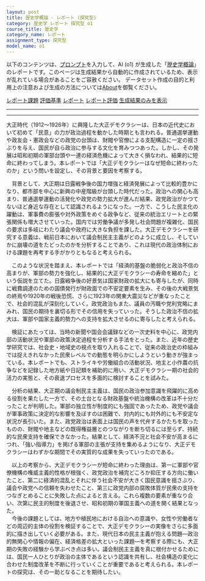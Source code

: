 ```yaml
---
layout: post
title: 歴史学概論 - レポート (探究型)
category: 歴史学 レポート 探究型 o1
course_title: 歴史学
category_name: レポート
assignment_type: 探究型
model_name: o1
---
```


以下のコンテンツは、[プロンプト](https://github.com/takedatoshiyuki/synthetic_assignments/tree/main/generated/歴史学/o1/prompt_レポート-探究型.md)を入力して、AI (o1) が生成した「[歴史学概論](/contents/歴史学/)」のレポートです。このページは生成結果から自動的に作成されているため、表示が乱れている場合があることをご容赦ください。
データセット作成の目的と利用上の注意および生成の方法については[About](/About)を御覧ください。

[レポート課題](../レポート課題-探究型)
[評価基準](../評価基準-探究型)
[レポート](../レポート-探究型)
[レポート評価](../レポート評価-探究型)
[生成結果のみを表示](https://github.com/takedatoshiyuki/synthetic_assignments/tree/main/generated/歴史学/o1/レポート-探究型.md)
  

***
***
  
大正時代（1912～1926年）に興隆した大正デモクラシーは、日本の近代史において初めて「民意」の力が政治過程を動かした時期とも言われる。普通選挙運動や政友会・憲政会などの政党の台頭は、財閥や官僚による支配構造に一定の揺さぶりを与え、国民が自ら政治に参与する文化を育みつつあった。しかし、その発展は昭和初期の軍部台頭や一連の経済危機によって大きく損なわれ、結果的に短命に終わってしまう。本レポートでは「大正デモクラシーはなぜ短命に終わったのか」という問いを設定し、その背景と要因を考察する。

　背景として、大正期は日露戦争後の国力増強と経済発展によって比較的豊かになり、都市部を中心に新興の中産階級が台頭した時代だった。政治への関心も高まり、普通選挙運動の活発化や政党の勢力拡大が進んだ結果、政党政治がかつてないほど身近な存在として認識されるようになった。一方で、こうした民主化の躍動は、軍事費の膨張や対外政策をめぐる政争など、従来の統治エリートとの緊張関係も増大させていった。国内では労働争議が多発し社会問題が複雑化、国民の要求は多岐にわたり議会や政府に大きな負担を課した。大正デモクラシーを研究する意義は、戦前日本において議会制民主主義がどのように成立し、そしていかに崩壊の道をたどったのかを分析することであり、これは現代の政治体制における課題を再考する手がかりともなると考えられる。

　このような状況を踏まえ、本レポートでは「経済的基盤の脆弱化と政治不信の高まりが、軍部の勢力を強化し、結果的に大正デモクラシーの寿命を縮めた」という仮説を立てた。日露戦争後の好景気は国家財政の拡大にも寄与したが、同時に戦費調達のための国債発行が財政面での不安定要素を生み、その後の大戦景気の終焉や1920年の戦後恐慌、さらに1923年の関東大震災などが重なったことで、社会的混乱が深刻化していく。政党政治もまた、議員の汚職や党利党略にまみれ、国民の期待を裏切る形でその信用を失っていった。そうした政治不信の拡大は、軍部や国家主義的勢力への支持を拡大させるのに寄与したと考えられる。

　検証にあたっては、当時の新聞や国会会議録などの一次史料を中心に、政党内部の活動状況や軍部の政策決定過程を分析する手法をとった。また、近年の歴史学研究では、社会史・地域史の視点を取り入れることで、従来の政治史の枠組みでは捉えきれなかった民衆レベルでの動態を明らかにしようという動きが強まっている。本レポートでも、ストライキや労働組合の活動状況、地主と小作農の抗争などを記録した地方紙や日記類を補助的に用い、大正デモクラシー期の社会的活力の実態と、その衰退プロセスを多面的に検討することを試みた。

　分析の結果、大正期の議会制民主主義は、国民の政治参加意識を飛躍的に高める役割を果たした一方で、その土台となる財政基盤や統治機構の改革は不十分だったことが判明した。軍部の独立性が制度的にも強固であったため、政党や議会が軍事政策に決定的な影響を及ぼすのは困難で、対内的にも対外的にも不安定な状況が長引いた。また、政党政治は表面上は国民の声を代弁するかたちを取ったものの、財閥や地主などの既得権益層とのつながりを断ち切るには至らず、持続的な民衆支持を確保できなかった。結果として、経済不況と社会不安が高まるにつれ、「強い指導力」を掲げる軍部の主張が支持を集めるようになり、大正デモクラシーはわずかな期間でその実質的な成果を失っていったのである。

　以上の考察から、大正デモクラシーが短命に終わった理由は、第一に軍部や官僚機構の権威主義的性格が根強く、政党政治を補完どころか抑圧する方向に働いたこと、第二に経済的混乱とそれに伴う社会不安が大きく国民意識を揺さぶり、議会や政党への信頼を失わせたこと、第三に政党内部の腐敗体質が民衆の支持をつなぎとめることに失敗した点によると言える。これら複数の要素が重なり合い、次第に民主的制度を後退させ、昭和初期の軍国主義への道を開く結果となった。  
　今後の課題としては、地方や植民地における自治への意識や、女性や労働者などの周辺的主体の役割を検証することで、大正デモクラシーの実像をさらに多面的に描き出していく必要がある。また、現代日本の民主主義が抱える問題—政治的無関心や情報の偏在、経済格差の拡大といった課題—を考察する際にも、大正期の失敗の経験から学ぶべき点は多い。議会制民主主義を真に根付かせるためには、国民一人ひとりが政治の主体であるという認識を共有し、社会構造の変化に合わせた制度改革を不断に行っていくことが重要であると考えられる。本レポートの探究は、その一助となることを期待したい。
